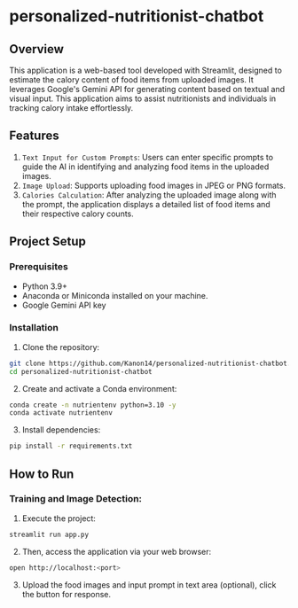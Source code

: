 # personalized-nutritionist-chatbot

## Overview
This application is a web-based tool developed with Streamlit, designed to estimate the calory content of 
food items from uploaded images. It leverages Google's Gemini API for generating content based on textual and visual input. This application aims to assist nutritionists and individuals in tracking calory intake effortlessly.

## Features
1. `Text Input for Custom Prompts`: Users can enter specific prompts to guide the AI in identifying and analyzing food items in the uploaded images.
2. `Image Upload`: Supports uploading food images in JPEG or PNG formats.
3. `Calories Calculation`: After analyzing the uploaded image along with the prompt, the application displays a detailed list of food items and their respective calory counts.

## Project Setup
### Prerequisites
- Python 3.9+
- Anaconda or Miniconda installed on your machine.
- Google Gemini API key

### Installation
1. Clone the repository:
```bash
git clone https://github.com/Kanon14/personalized-nutritionist-chatbot.git
cd personalized-nutritionist-chatbot
```

2. Create and activate a Conda environment:
```bash
conda create -n nutrientenv python=3.10 -y
conda activate nutrientenv
```

3. Install dependencies:
```bash
pip install -r requirements.txt
```

## How to Run
### Training and Image Detection:
1. Execute the project:
```bash
streamlit run app.py
```

2. Then, access the application via your web browser:
```bash
open http://localhost:<port>
```

3. Upload the food images and input prompt in text area (optional), click the button for response. 